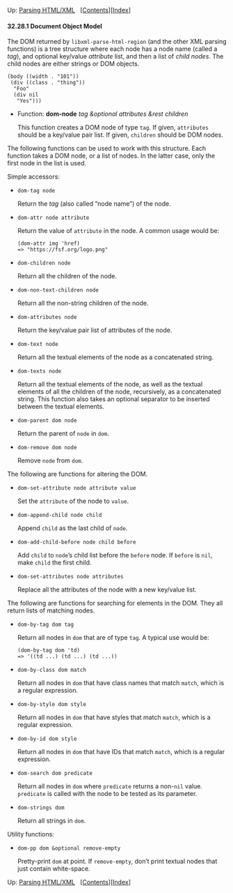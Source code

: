 <!-- This is the GNU Emacs Lisp Reference Manual
corresponding to Emacs version 27.2.

Copyright (C) 1990-1996, 1998-2021 Free Software Foundation,
Inc.

Permission is granted to copy, distribute and/or modify this document
under the terms of the GNU Free Documentation License, Version 1.3 or
any later version published by the Free Software Foundation; with the
Invariant Sections being "GNU General Public License," with the
Front-Cover Texts being "A GNU Manual," and with the Back-Cover
Texts as in (a) below.  A copy of the license is included in the
section entitled "GNU Free Documentation License."

(a) The FSF's Back-Cover Text is: "You have the freedom to copy and
modify this GNU manual.  Buying copies from the FSF supports it in
developing GNU and promoting software freedom." -->

<!-- Created by GNU Texinfo 6.7, http://www.gnu.org/software/texinfo/ -->

Up: [Parsing HTML/XML](Parsing-HTML_002fXML.html)   \[[Contents](index.html#SEC_Contents "Table of contents")]\[[Index](Index.html "Index")]

#### 32.28.1 Document Object Model

The DOM returned by `libxml-parse-html-region` (and the other XML parsing functions) is a tree structure where each node has a node name (called a *tag*), and optional key/value *attribute* list, and then a list of *child nodes*. The child nodes are either strings or DOM objects.

    (body ((width . "101"))
     (div ((class . "thing"))
      "Foo"
      (div nil
       "Yes")))

*   Function: **dom-node** *tag \&optional attributes \&rest children*

    This function creates a DOM node of type `tag`. If given, `attributes` should be a key/value pair list. If given, `children` should be DOM nodes.

The following functions can be used to work with this structure. Each function takes a DOM node, or a list of nodes. In the latter case, only the first node in the list is used.

Simple accessors:

*   `dom-tag node`

    Return the *tag* (also called “node name”) of the node.

*   `dom-attr node attribute`

    Return the value of `attribute` in the node. A common usage would be:

        (dom-attr img 'href)
        => "https://fsf.org/logo.png"

*   `dom-children node`

    Return all the children of the node.

*   `dom-non-text-children node`

    Return all the non-string children of the node.

*   `dom-attributes node`

    Return the key/value pair list of attributes of the node.

*   `dom-text node`

    Return all the textual elements of the node as a concatenated string.

*   `dom-texts node`

    Return all the textual elements of the node, as well as the textual elements of all the children of the node, recursively, as a concatenated string. This function also takes an optional separator to be inserted between the textual elements.

*   `dom-parent dom node`

    Return the parent of `node` in `dom`.

*   `dom-remove dom node`

    Remove `node` from `dom`.

The following are functions for altering the DOM.

*   `dom-set-attribute node attribute value`

    Set the `attribute` of the node to `value`.

*   `dom-append-child node child`

    Append `child` as the last child of `node`.

*   `dom-add-child-before node child before`

    Add `child` to `node`’s child list before the `before` node. If `before` is `nil`, make `child` the first child.

*   `dom-set-attributes node attributes`

    Replace all the attributes of the node with a new key/value list.

The following are functions for searching for elements in the DOM. They all return lists of matching nodes.

*   `dom-by-tag dom tag`

    Return all nodes in `dom` that are of type `tag`. A typical use would be:

        (dom-by-tag dom 'td)
        => '((td ...) (td ...) (td ...))

*   `dom-by-class dom match`

    Return all nodes in `dom` that have class names that match `match`, which is a regular expression.

*   `dom-by-style dom style`

    Return all nodes in `dom` that have styles that match `match`, which is a regular expression.

*   `dom-by-id dom style`

    Return all nodes in `dom` that have IDs that match `match`, which is a regular expression.

*   `dom-search dom predicate`

    Return all nodes in `dom` where `predicate` returns a non-`nil` value. `predicate` is called with the node to be tested as its parameter.

*   `dom-strings dom`

    Return all strings in `dom`.

Utility functions:

*   `dom-pp dom &optional remove-empty`

    Pretty-print `dom` at point. If `remove-empty`, don’t print textual nodes that just contain white-space.

Up: [Parsing HTML/XML](Parsing-HTML_002fXML.html)   \[[Contents](index.html#SEC_Contents "Table of contents")]\[[Index](Index.html "Index")]
